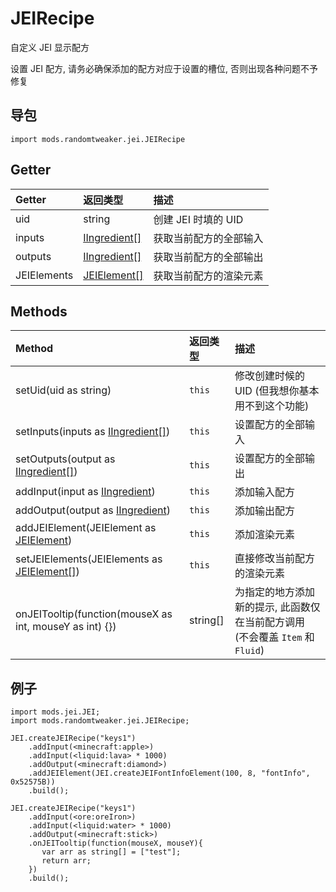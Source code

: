 # JEIRecipe

自定义 JEI 显示配方

设置 JEI 配方, 请务必确保添加的配方对应于设置的槽位, 否则出现各种问题不予修复

## 导包

```zenscript
import mods.randomtweaker.jei.JEIRecipe
```

## Getter

| Getter | 返回类型 | 描述 |
|:------ | :------ | :------ |
| uid | string | 创建 JEI 时填的 UID |
| inputs | [IIngredient[]](https://docs.blamejared.com/1.12/en/Vanilla/Variable_Types/IIngredient/) | 获取当前配方的全部输入 |
| outputs| [IIngredient[]](https://docs.blamejared.com/1.12/en/Vanilla/Variable_Types/IIngredient/) | 获取当前配方的全部输出 |
| JEIElements | [JEIElement[]](../JEI/JEIElement/JEIElement.md) | 获取当前配方的渲染元素 |

## Methods

| Method | 返回类型 | 描述 |
|:------ | :------ | :------ |
| setUid(uid as string) | ``this`` | 修改创建时候的 UID (但我想你基本用不到这个功能) |
| setInputs(inputs as [IIngredient[]](https://docs.blamejared.com/1.12/en/Vanilla/Variable_Types/IIngredient/)) | ``this`` | 设置配方的全部输入 |
| setOutputs(output as [IIngredient[]](https://docs.blamejared.com/1.12/en/Vanilla/Variable_Types/IIngredient/)) | ``this`` | 设置配方的全部输出 |
| addInput(input as [IIngredient](https://docs.blamejared.com/1.12/en/Vanilla/Variable_Types/IIngredient/)) | ``this`` | 添加输入配方 |
| addOutput(output as [IIngredient](https://docs.blamejared.com/1.12/en/Vanilla/Variable_Types/IIngredient/)) | ``this``| 添加输出配方 |
| addJEIElement(JEIElement as [JEIElement](../JEIElement/JEIElement.md)) | ``this`` | 添加渲染元素 |
| setJEIElements(JEIElements as [JEIElement[]](../JEIElement/JEIElement.md)) | ``this`` | 直接修改当前配方的渲染元素 |
| onJEITooltip(function(mouseX as int, mouseY as int) {}) | string[] | 为指定的地方添加新的提示, 此函数仅在当前配方调用 (不会覆盖 `Item` 和 `Fluid`) |

## 例子

```zenscript
import mods.jei.JEI;
import mods.randomtweaker.jei.JEIRecipe;

JEI.createJEIRecipe("keys1")
    .addInput(<minecraft:apple>)
    .addInput(<liquid:lava> * 1000)
    .addOutput(<minecraft:diamond>)
    .addJEIElement(JEI.createJEIFontInfoElement(100, 8, "fontInfo", 0x52575B))
    .build();

JEI.createJEIRecipe("keys1")
    .addInput(<ore:oreIron>)
    .addInput(<liquid:water> * 1000)
    .addOutput(<minecraft:stick>)
    .onJEITooltip(function(mouseX, mouseY){
       var arr as string[] = ["test"];
       return arr;
    })
    .build();
```
